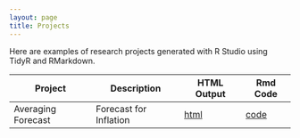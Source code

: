 ```yaml
---
layout: page
title: Projects
---
```


Here are examples of research projects generated with R Studio using TidyR and RMarkdown.

Project | Description | HTML Output | Rmd Code
--- | --- | --- | ---
Averaging Forecast | Forecast for Inflation | [html](https://kieranstewart-phillips.github.io/Upload_inflation/) | [code](https://github.com/KieranStewart-Phillips/Upload_inflation)
